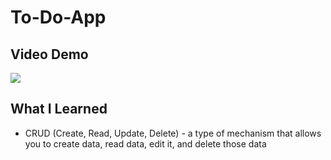 # To-Do-App
## Video Demo
![](https://github.com/kelly0921/To-Do-App/blob/master/To-Do%20Demo.gif)
## What I Learned
- CRUD (Create, Read, Update, Delete) - a type of mechanism that allows you to create data, read data, edit it, and delete those data

